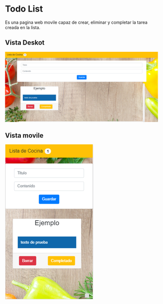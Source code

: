 # Todo List

Es una pagina web movile capaz de crear, eliminar y completar la tarea creada en la lista.

## Vista Deskot
![laptod](https://raw.githubusercontent.com/angelicanoriega/lim-2018-01-todo-list-frameworks/master/imgReadme/inicio.PNG)

## Vista movile
![celular](https://raw.githubusercontent.com/angelicanoriega/lim-2018-01-todo-list-frameworks/master/imgReadme/movile.PNG)
